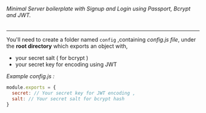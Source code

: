 
###### Minimal Server boilerplate with Signup and Login using Passport, Bcrypt and JWT.
------------------------------------------------------------------------------------------------------------------

You'll need to create a folder named `config` ,containing _config.js file_, under the **root directory** which exports an object with,

  * your secret salt ( for bcrypt )  
  * your secret key for encoding using JWT  

_Example config.js :_
```javascript 
module.exports = {
  secret: // Your secret key for JWT encoding ,
  salt: // Your secret salt for bcrypt hash
}
```
